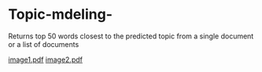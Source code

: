 # Topic-mdeling-
Returns top 50 words closest to the predicted topic from a single document or a list of documents

[image1.pdf](https://github.com/akashchaudhari98/Topic-mdeling-/files/6606842/image1.pdf)
[image2.pdf](https://github.com/akashchaudhari98/Topic-mdeling-/files/6606843/image2.pdf)
